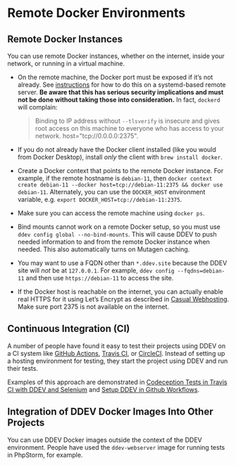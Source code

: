 # Remote Docker Environments

## Remote Docker Instances

You can use remote Docker instances, whether on the internet, inside your network, or running in a virtual machine.

* On the remote machine, the Docker port must be exposed if it’s not already. See [instructions](https://gist.github.com/styblope/dc55e0ad2a9848f2cc3307d4819d819f) for how to do this on a systemd-based remote server. **Be aware that this has serious security implications and must not be done without taking those into consideration.** In fact, `dockerd` will complain:

    > Binding to IP address without `--tlsverify` is insecure and gives root access on this machine to everyone who has access to your network.  host="tcp://0.0.0.0:2375".

* If you do not already have the Docker client installed (like you would from Docker Desktop), install *only* the client with `brew install docker`.
* Create a Docker context that points to the remote Docker instance. For example, if the remote hostname is `debian-11`, then `docker context create debian-11 --docker host=tcp://debian-11:2375 && docker use debian-11`. Alternately, you can use the `DOCKER_HOST` environment variable, e.g. `export DOCKER_HOST=tcp://debian-11:2375`.
* Make sure you can access the remote machine using `docker ps`.
* Bind mounts cannot work on a remote Docker setup, so you must use `ddev config global --no-bind-mounts`. This will cause DDEV to push needed information to and from the remote Docker instance when needed. This also automatically turns on Mutagen caching.
* You may want to use a FQDN other than `*.ddev.site` because the DDEV site will *not* be at `127.0.0.1`. For example, `ddev config --fqdns=debian-11` and then use `https://debian-11` to access the site.
* If the Docker host is reachable on the internet, you can actually enable real HTTPS for it using Let’s Encrypt as described in [Casual Webhosting](../topics/hosting.md). Make sure port 2375 is not available on the internet.

## Continuous Integration (CI)

A number of people have found it easy to test their projects using DDEV on a CI system like [GitHub Actions](https://github.com/features/actions), [Travis CI](https://www.travis-ci.com), or [CircleCI](https://circleci.com). Instead of setting up a hosting environment for testing, they start the project using DDEV and run their tests.

Examples of this approach are demonstrated in [Codeception Tests in Travis CI with DDEV and Selenium](https://dev.to/tomasnorre/codeception-tests-in-travis-ci-with-ddev-and-selenium-1607) and [Setup DDEV in Github Workflows](https://github.com/marketplace/actions/setup-ddev-in-github-workflows).

## Integration of DDEV Docker Images Into Other Projects

You can use DDEV Docker images outside the context of the DDEV environment. People have used the `ddev-webserver` image for running tests in PhpStorm, for example.
